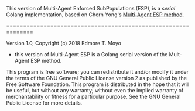 This version of Multi-Agent Enforced SubPopulations (ESP), is a _serial_ Golang implementation, based on Chern Yong's
[Multi-Agent ESP method](http://nn.cs.utexas.edu/?multiagent-esp).

==============================================================

Version 1.0, Copyright (c) 2018 Edmore T. Moyo

- this version of Multi-Agent ESP is a Golang serial version of the Mult-Agent ESP method.

This program is free software; you can redistribute it and/or modify it
under the terms of the GNU General Public License version 2 as published
by the Free Software Foundation. This program is distributed in the hope
that it will be useful, but without any warranty; without even the
implied warranty of merchantability or fitness for a particular purpose.
See the GNU General Public License for more details.
